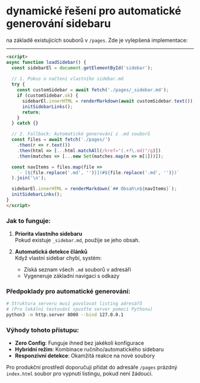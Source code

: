 # dynamické řešení pro automatické generování sidebaru

 na základě existujících souborů v `/pages`. Zde je vylepšená implementace:

---

```html
<script>
async function loadSidebar() {
  const sidebarEl = document.getElementById('sidebar');
  
  // 1. Pokus o načtení vlastního sidebar.md
  try {
    const customSidebar = await fetch('./pages/_sidebar.md');
    if (customSidebar.ok) {
      sidebarEl.innerHTML = renderMarkdown(await customSidebar.text());
      initSidebarLinks();
      return;
    }
  } catch {}

  // 2. Fallback: Automatické generování z .md souborů
  const files = await fetch('./pages/')
    .then(r => r.text())
    .then(html => [...html.matchAll(/href="(.+?\.md)"/g)])
    .then(matches => [...new Set(matches.map(m => m[1]))]);

  const navItems = files.map(file => 
    `- [${file.replace('.md', '')}](#${file.replace('.md', '')})`
  ).join('\n');

  sidebarEl.innerHTML = renderMarkdown(`## Obsah\n${navItems}`);
  initSidebarLinks();
}
</script>
```

### Jak to funguje:
1. **Priorita vlastního sidebaru**  
   Pokud existuje `_sidebar.md`, použije se jeho obsah.

2. **Automatická detekce článků**  
   Když vlastní sidebar chybí, systém:
   - Získá seznam všech `.md` souborů v adresáři
   - Vygeneruje základní navigaci s odkazy

### Předpoklady pro automatické generování:
```bash
# Struktura serveru musí povolovat listing adresářů
# (Pro lokální testování spusťte server pomocí Pythonu)
python3 -m http.server 8000 --bind 127.0.0.1
```

### Výhody tohoto přístupu:
- **Zero Config**: Funguje ihned bez jakékoli konfigurace
- **Hybridní režim**: Kombinace ručního/automatického sidebaru
- **Responzivní detekce**: Okamžitá reakce na nové soubory

Pro produkční prostředí doporučuji přidat do adresáře `/pages` prázdný `index.html` soubor pro vypnutí listingu, pokud není žádoucí.